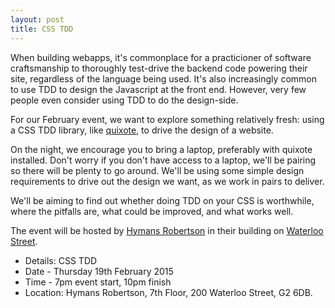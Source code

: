 ```yaml
---
layout: post
title: CSS TDD
---
```


When building webapps, it's commonplace for a practicioner of software craftsmanship to thoroughly test-drive the backend code powering their site, regardless of the language being used. It's also increasingly common to use TDD to design the Javascript at the front end. However, very few people even consider using TDD to do the design-side.

For our February event, we want to explore something relatively fresh: using a CSS TDD library, like <a href="https://github.com/jamesshore/quixote">quixote</a>, to drive the design of a website.

On the night, we encourage you to bring a laptop, preferably with quixote installed. Don't worry if you don't have access to a laptop, we'll be pairing so there will be plenty to go around. We'll be using some simple design requirements to drive out the design we want, as we work in pairs to deliver.

We'll be aiming to find out whether doing TDD on your CSS is worthwhile, where the pitfalls are, what could be improved, and what works well.

The event will be hosted by [Hymans Robertson](http://www.hymans.co.uk/) in their building on [Waterloo Street](https://www.google.co.uk/maps?q=55.8603424,-4.260097299999984&ll=55.8603424,-4.260097299999984).

* Details: CSS TDD
* Date - Thursday 19th February 2015
* Time - 7pm event start, 10pm finish
* Location: Hymans Robertson, 7th Floor, 200  Waterloo Street, G2 6DB.

